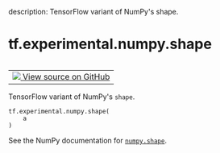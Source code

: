 description: TensorFlow variant of NumPy's shape.

<div itemscope itemtype="http://developers.google.com/ReferenceObject">
<meta itemprop="name" content="tf.experimental.numpy.shape" />
<meta itemprop="path" content="Stable" />
</div>

# tf.experimental.numpy.shape

<!-- Insert buttons and diff -->

<table class="tfo-notebook-buttons tfo-api nocontent" align="left">
<td>
  <a target="_blank" href="https://github.com/tensorflow/tensorflow/blob/r2.4/tensorflow/python/ops/numpy_ops/np_array_ops.py#L994-L998">
    <img src="https://www.tensorflow.org/images/GitHub-Mark-32px.png" />
    View source on GitHub
  </a>
</td>
</table>



TensorFlow variant of NumPy's `shape`.

<pre class="devsite-click-to-copy prettyprint lang-py tfo-signature-link">
<code>tf.experimental.numpy.shape(
    a
)
</code></pre>



<!-- Placeholder for "Used in" -->

See the NumPy documentation for [`numpy.shape`](https://numpy.org/doc/1.18/reference/generated/numpy.shape.html).